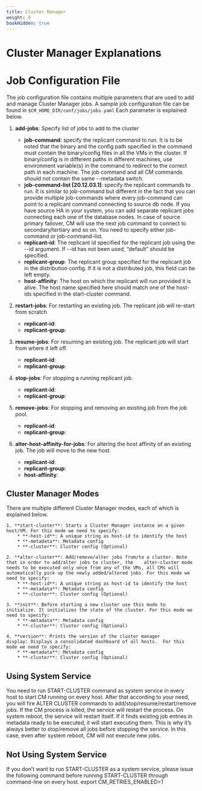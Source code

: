```yaml
---
title: Cluster Manager
weight: 9
bookHidden: true
---
```

# Cluster Manager Explanations

# Job Configuration File
The job configuration file contains multiple parameters that are used to add and manage Cluster Manager jobs. A sample job configuration file can be found in ```$CM_HOME_DIR/conf/jobs/jobs.yaml``` Each parameter is explained below.

  1. **add-jobs**: Specify list of jobs to add to the cluster
      * **job-command**: specify the replicant command to run. It is to be noted that the binary and the config path specified in the command must contain the binary/config files in all the VMs in the cluster. If binary/config is in different paths in different machines, use environment variable(s) in the command to redirect to the correct path in each machine. The job command and all CM commands should not contain the same --metadata switch.
      * **job-command-list [20.12.03.1]**: specify the replicant commands to run. It is similar to job-command but different in the fact that you can provide multiple job-commands where every job-command can point to a replicant command connecting to source db node. If you have source HA in your system, you can add separate replicant jobs connecting each one of the database nodes. In case of source primary failover, CM will use the next job command to connect to secondary/tertiary and so on.  You need to specify either job-command or job-command-list.
      * **replicant-id**: The replicant id specified for the replicant job using the --id argument. If --id has not been used, “default” should be specified.
      * **replicant-group**: The replicant group specified for the replicant job in the distribution config. If it is not a distributed job, this field can be left empty.
      * **host-affinity**: The host on which the replicant will run provided it is alive. The host name specified here should match one of the host-ids specified in the start-cluster command.

  2. **restart-jobs**: For restarting an existing job. The replicant job will re-start from scratch
      * **replicant-id**:
      * **replicant-group**:

  3. **resume-jobs**: For resuming an existing job. The replicant job will start from where it left off.
      * **replicant-id**:
      * **replicant-group**:

  4. **stop-jobs**: For stopping a running replicant job.
      * **replicant-id**:
      * **replicant-group**:

  5. **remove-jobs**: For stopping and removing an existing job from the job pool.
      * **replicant-id**:
      * **replicant-group**:

  6. **alter-host-affinity-for-jobs**: For altering the host affinity of an existing job. The job will move to the new host.
      * **replicant-id**:
      * **replicant-group**:
      * **host-affinity**:



## Cluster Manager Modes
There are multiple different Cluster Manager modes, each of which is explained below.

    1. **start-cluster**: Starts a Cluster Manager instance on a given host/VM. For this mode we need to specify:
        * **-host-id**: A unique string as host-id to identify the host
        * **-metadata**: Metadata config
        * **-cluster**: Cluster config (Optional)

    2. **alter-cluster**: Add/remove/alter jobs from/to a cluster. Note that in order to add/alter jobs to cluster, the    alter-cluster mode needs to be executed only once from any of the VMs, all CMs will automatically pick up the newly added/altered jobs. For this mode we need to specify:
        * **-host-id**: A unique string as host-id to identify the host
        * **-metadata**: Metadata config
        * **-cluster**: Cluster config (Optional)

    3. **init**: Before starting a new cluster use this mode to initialize. It initializes the state of the cluster. For this mode we need to specify:
        * **-metadata**: Metadata config
        * **-cluster**: Cluster config (Optional)

    4. **version**: Prints the version of the cluster manager
    display: Displays a consolidated dashboard of all hosts.  For this mode we need to specify:
        * **-metadata**: Metadata config
        * **-cluster**: Cluster config (Optional)



## Using System Service

You need to run START-CLUSTER command as system service in every host to start CM running on every host. After that according to your need, you will fire ALTER CLUSTER commands to add/stop/resume/restart/remove jobs. If the CM process is killed, the service will restart the process. On system reboot, the service will restart itself. If it finds existing job entries in metadata ready to be executed, it will start executing them. This is why it’s always better to stop/remove all jobs before stopping the service. In this case, even after system reboot, CM will not execute new jobs.

## Not Using System Service

If you don’t want to run START-CLUSTER as a system service, please issue the following command before running START-CLUSTER through command-line on every host.
export CM_RETRIES_ENABLED=1
